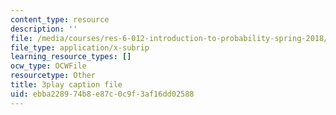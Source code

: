 ```yaml
---
content_type: resource
description: ''
file: /media/courses/res-6-012-introduction-to-probability-spring-2018/ebba228974b8e87c0c9f3af16dd02588_RVc5hXzVFc4.srt
file_type: application/x-subrip
learning_resource_types: []
ocw_type: OCWFile
resourcetype: Other
title: 3play caption file
uid: ebba2289-74b8-e87c-0c9f-3af16dd02588
---
```

